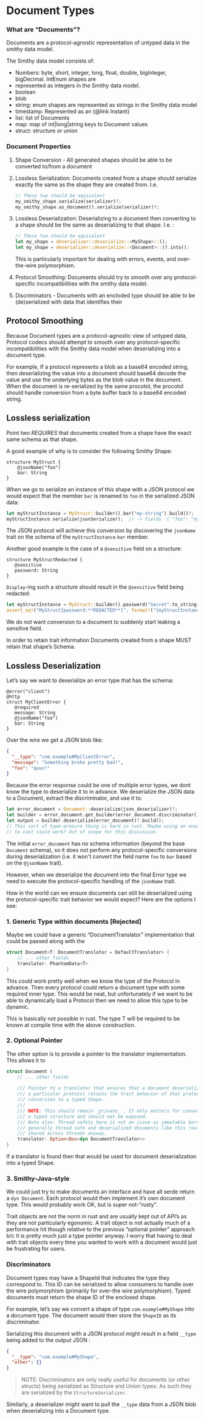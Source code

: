 # Document Types 

### What are “Documents”?
Documents are a protocol-agnostic representation of untyped data in the smithy data model.

The Smithy data model consists of:
- Numbers: byte, short, integer, long, float, double, bigInteger, bigDecimal. IntEnum shapes are
- represented as integers in the Smithy data model.
- boolean
- blob
- string: enum shapes are represented as strings in the Smithy data model
- timestamp: Represented as an {@link Instant}
- list: list of Documents
- map: map of int|long|string keys to Document values
- struct: structure or union

### Document Properties
1. Shape Conversion - All generated shapes should be able to be converted to/from a document
2. Lossless Serialization: Documents created from a shape should serialize exactly the same as the shape they are created from. I.e.

   ```rust
   // These two should be equivalent
   my_smithy_shape.serialize(serializer)?;
   my_smithy_shape.as_document().serialize(serializer)?;
   ```
   
3. Lossless Deserialization: Deserializing to a document then converting to a shape should be the same as deserializing to that shape. I.e. :

   ```rust
   // These two should be equivalent
   let my_shape = deserializer::deserialize::<MyShape>::();
   let my_shape = deserializer::deserialize::<Document>::().into();
   ```
   This is particularly important for dealing with errors, events, and over-the-wire polymorphism.

4. Protocol Smoothing: Documents should try to smooth over any protocol-specific incompatibilities with the smithy data model.
5. Discriminators - Documents with an encloded type should be able to be (de)serialized with data that identifies their 

## Protocol Smoothing
Because Document types are a protocol-agnostic view of untyped data, Protocol codecs should attempt to smooth over 
any protocol-specific incompatibilities with the Smithy data model when deserializing into a document type.

For example, If a protocol represents a blob as a base64 encoded string, then deserializing the value into a 
document should base64 decode the value and use the underlying bytes as the blob value in the document. 
When the document is re-serialized by the same procotol, the procotol should handle conversion from a byte 
buffer back to a base64 encoded string.

## Lossless serialization
Point two *REQUIRES* that documents created from a shape have the exact same schema as that shape.

A good example of why is to consider the following Smithy Shape:

```smithy
structure MyStruct {
    @jsonName("foo")
    bar: String
}
```

When we go to serialize an instance of this shape with a JSON protocol we would expect that the member `bar` 
is renamed to `foo` in the serialized JSON data:

```rust 
let myStructInstance = MyStruct::builder().bar("my-string").build()?;
myStructInstance.serialize(jsonSerializer);  // -> Yields `{ "foo": "my-string" }`
```

The JSON protocol will achieve this conversion by discovering the `jsonName` trait on the
schema of the `myStructInstance` `bar` member.

Another good example is the case of a `@sensitive` field on a structure:

```smithy 
structure MyStructRedacted {
   @sensitive
   password: String
}
```

`Display`-ing such a structure should result in the `@sensitive` field being redacted:
```rust
let myStructInstance = MyStruct::builder().password("Secret".to_string()).build()?;
assert_eq!("MyStruct[password:**REDACTED**]", format!("{myStructInstance}"))
```

We do _not_ want conversion to a document to suddenly start leaking a sensitive field.

In order to retain trait information Documents created from a shape MUST retain that shape’s Schema.

## Lossless Deserialization

Let’s say we want to deserialize an error type that has the schema:
```smithy
@error("client")
@http
struct MyClientError {
   @required
   message: String
   @jsonName("foo")
   bar: String
}
```

Over the wire we get a JSON blob like:

```json
{
  "__type": "com.example#MyClientError", 
  "message": "Something broke pretty bad!", 
  "foo": "quux!" 
}
```

Because the error response could be one of multiple error types, we dont know the type to deserialize it to in advance. 
We deserialize the JSON data to a Document, extract the discriminator, and use it to:

```rust
let error_document = Document::deserialize(json_deserializer)?;
let builder = error_document.get_builder(error_document.discriminator());
let output = builder.deserialize(error_document)?.build();
// This sort of type-erasure thing is hard in rust. Maybe using an enum or something
// to cast could work? Out of scope for this discussion 
```

The initial `error_document` has no schema information (beyond the base `Document` schema), so it does not perform any protocol-specific 
conversions during deserialization (i.e. it won't convert the field name `foo` to `bar` based on the `@jsonName` trait).

However, when we deserialize the document into the final Error type we need to execute the protocol-specific handling of the `jsonName` trait.

How in the world can we ensure documents can still be deserialized using the protocol-specific trait behavior we would expect? Here are the options I see:

### 1. Generic Type within documents [Rejected]
Maybe we could have a generic “DocumentTranslator” implementation that could be passed along with the

```rust
struct Document<T: DocumentTranslator = DefaultTranslator> {
    // ... other fields
    translator: PhantomData<T>
}
```

This could work pretty well when we know the type of the Protocol in advance. 
Then every protocol could return a document type with some required inner type. 
This would be neat, but unfortunately if we want to be able to dynamically load a Protocol 
then we need to allow this type to be dynamic.

This is basically not possible in rust. The type T will be required to be 
known at compile time with the above construction.

### 2. Optional Pointer
The other option is to provide a pointer to the translator implementation. This allows it to

```rust
struct Document {
    // ... other fields
    
    /// Pointer to a translator that ensures that a document deserialized from 
    /// a particular protocol retains the trait behavior of that protocol for 
    /// conversion to a typed Shape.
    ///
    /// NOTE: This should remain _private_ . It only matters for conversion to 
    /// a typed structure and should not be exposed. 
    /// Note also: Thread safety here is not an issue as immutable borrows are 
    /// generally thread safe and deserialized documents like this really shouldnt be 
    /// shared across threads anyway.
    translator: Option<Box<dyn DocumentTranslator>>
}
```

If a translator is found then that would be used for document deserialization into a typed Shape.

### 3. Smithy-Java-style
We could just try to make documents an interface and have all serde return a `dyn Document`. 
Each protocol would then implement it’s own document type. This would probably work OK, but is super not-”rusty”. 

Trait objects are not the norm in rust and are usually kept out of API’s as they are not particularly egonomic. 
A trait object is not actually much of a performance hit though relative to the previous “optional pointer” 
approach b/c it is pretty much just a type pointer anyway. I worry that having to deal with trait objects 
every time you wanted to work with a document would just be frustrating for users.

### Discriminators

Document types may have a ShapeId that indicates the type they correspond to. 
This ID can be serialized to allow consumers to handle over the wire polymorphism (primarily for over-the wire polymorphism). 
Typed documents must return the shape ID of the enclosed shape.

For example, let’s say we convert a shape of type `com.example#MyShape` into a document type. 
The document would then store the `ShapeID` as its discriminator.

Serializing this document with a JSON protocol might result in a field `__type` being added to the output JSON :

```json
{
  "__type": "com.example#MyShape",
  "other": {}
}
```

> NOTE: Discriminators are only really useful for documents (or other structs) being serialized as Structure and Union types. As such they are  serialized by the `StructureSerializer`.

Similarly, a deserializer might want to pull the `__type` data from a JSON blob when deserializing into a Document type. 

